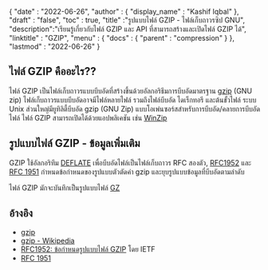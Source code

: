 {
  "date" : "2022-06-26",
  "author" : {
    "display_name" : "Kashif Iqbal"
},
  "draft" : "false",
  "toc" : true,
  "title" :"รูปแบบไฟล์ GZIP - ไฟล์เก็บถาวรซิป GNU",
  "description":"เรียนรู้เกี่ยวกับไฟล์ GZIP และ API ที่สามารถสร้างและเปิดไฟล์ GZIP ได้",
  "linktitle" : "GZIP",
  "menu" : {
    "docs" : {
      "parent" : "compression"
}
},
  "lastmod" : "2022-06-26"
}

## ไฟล์ GZIP คืออะไร??

ไฟล์ GZIP เป็นไฟล์เก็บถาวรแบบบีบอัดที่สร้างขึ้นด้วยอัลกอริธึมการบีบอัดมาตรฐาน [gzip](https://en.wikipedia.org/wiki/Gzip) (GNU zip) ไฟล์เก็บถาวรแบบบีบอัดอาจมีไฟล์หลายไฟล์ รวมถึงไฟล์บีบอัด ไดเร็กทอรี และต้นขั้วไฟล์ ระบบ Unix ส่วนใหญ่มียูทิลิตี้บีบอัด gzip (GNU Zip) แบบโอเพ่นซอร์สสำหรับการบีบอัด/คลายการบีบอัดไฟล์ ไฟล์ GZIP สามารถเปิดได้ด้วยแอปพลิเคชัน เช่น [WinZip](https://www.winzip.com/en/)

## รูปแบบไฟล์ GZIP - ข้อมูลเพิ่มเติม

GZIP ใช้อัลกอริทึม [DEFLATE](https://en.wikipedia.org/wiki/DEFLATE) เพื่อบีบอัดไฟล์เป็นไฟล์เก็บถาวร RFC สองตัว, [RFC1952](https://tools.ietf.org/html/rfc1952) และ [RFC 1951](https://tools.ietf.org/html/rfc1951) กำหนดข้อกำหนดของรูปแบบตัวตัดคำ gzip และยุบรูปแบบข้อมูลที่บีบอัดตามลำดับ

ไฟล์ GZIP มักจะบันทึกเป็นรูปแบบไฟล์ [GZ](/th/compression/gz/)

## อ้างอิง

* [gzip](http://www.gzip.org/)
* [gzip - Wikipedia](https://en.wikipedia.org/wiki/Gzip)
* [RFC1952: ข้อกำหนดรูปแบบไฟล์ GZIP](https://datatracker.ietf.org/doc/html/rfc1952) โดย IETF
* [RFC 1951](https://tools.ietf.org/html/rfc1951)

